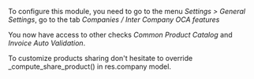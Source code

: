 To configure this module, you need to go to the menu *Settings \>
General Settings*, go to the tab *Companies / Inter Company OCA
features*

You now have access to other checks *Common Product Catalog* and
*Invoice Auto Validation*.

To customize products sharing don't hesitate to override
\_compute_share_product() in res.company model.
